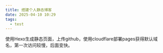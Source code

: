 ```yaml
---
title: 搭建个人静态博客
date: 2025-04-10 10:29
tags: 
  - test
---
```

使用Hexo生成静态页面，上传github，使用cloudflare部署pages获得默认域名，第一次访问较慢，后面变快。
